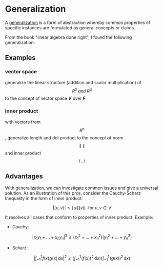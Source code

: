 <script id="MathJax-script" async src="https://cdn.jsdelivr.net/npm/mathjax@3/es5/tex-mml-chtml.js"></script>

# Generalization

A [generalization][wiki generalization] is a form of abstraction whereby common properties
of specific instances are formulated as general concepts or claims.

From the book "linear algebra done right", I found the following generalization:

## Examples

### vector space

generalize the linear structure (addition and scalar multiplication)
of $$R^2 \; and \; R^3$$ to the concept of vector space ***V*** over ***F***

### inner product

with vectors from $$R^n$$, generalize length and dot product to
the concept of norm $$\| \; \|$$ and inner product $$\langle \; , \rangle$$

[wiki generalization]: https://en.wikipedia.org/wiki/Generalization

## Advantages

With generalization, we can investigate common issues and
give a universal solution. As an illustration
of this pros, consider the Cauchy-Scharz Inequality in the form
of inner product:

$$|\langle u , v \rangle| \leq \|u\| \|v\| \;\;\; \mbox{for} \; u, v \in V$$

It resolves all cases that conform to properties of inner product. Example:

* Cauchy:

$$\left|x_1 y_1 + \ldots + x_n y_n\right|^2 \leq
(x_1^2 + \ldots + x_n^2)(y_1^2 + \ldots + y_n^2)$$

* Scharz:

$$\left|\int_{-1}^1 \!f(x)g(x) \, \mathrm{d}x\right|^2 \leq
\left(\int_{-1}^1 \!\left(f(x)\right)^2 \, \mathrm{d}x\right)
\left(\int_{-1}^1 \!\left(g(x)\right)^2 \, \mathrm{d}x\right)$$
